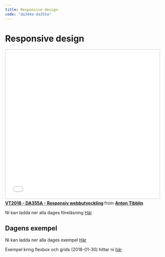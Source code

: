 ```yaml
---
title: Responsive design
code: "da344a-da355a"
---
```


# Responsive design

<iframe src="//www.slideshare.net/slideshow/embed_code/key/Moe0NmgkGHN0yd" width="595" height="485" frameborder="0" marginwidth="0" marginheight="0" scrolling="no" style="border:1px solid #CCC; border-width:1px; margin-bottom:5px; max-width: 100%;" allowfullscreen> </iframe> <div style="margin-bottom:5px"> <strong> <a href="//www.slideshare.net/AntonTibblin/vt2018-da355a-responsiv-webbutveckling" title="VT2018 - DA355A - Responsiv webbutveckling" target="_blank">VT2018 - DA355A - Responsiv webbutveckling</a> </strong> from <strong><a href="https://www.slideshare.net/AntonTibblin" target="_blank">Anton Tibblin</a></strong> </div>

Ni kan ladda ner alla dages föreläsning [Här](8.pdf)

## Dagens exempel

Ni kan ladda ner alla dages exempel [Här](8.zip)

Exempel kring flexbox och grids (2018-01-30) hittar ni [här](FlexboxGrids.zip)
